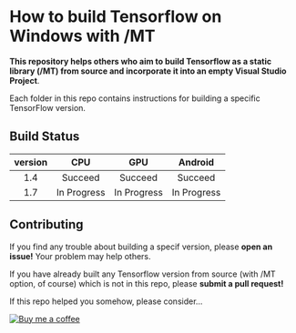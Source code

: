 # How to build Tensorflow on Windows with /MT

__This repository helps others who aim to build Tensorflow as a static library (/MT) from source and incorporate it into an empty Visual Studio Project__.

Each folder in this repo contains instructions for building a specific TensorFlow version.

## Build Status
| version |     CPU     |     GPU     |   Android   |
|:-------:|:-----------:|:-----------:|:-----------:|
|   1.4   |   Succeed   |   Succeed   |   Succeed   |
|   1.7   | In Progress | In Progress | In Progress |


## Contributing
If you find any trouble about building a specif version, please __open an issue!__ Your problem may help others.

If you have already built any Tensorflow version from source (with /MT option, of course) which is not in this repo, please __submit a pull request!__

If this repo helped you somehow, please consider...

[![Buy me a coffee][buymeacoffee-shield]][buymeacoffee]

[buymeacoffee-shield]: https://www.buymeacoffee.com/assets/img/guidelines/download-assets-sm-2.svg
[buymeacoffee]: https://www.buymeacoffee.com/arnaldog12
